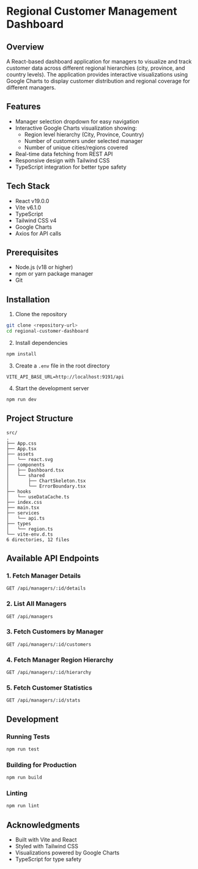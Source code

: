 # Regional Customer Management Dashboard

## Overview
A React-based dashboard application for managers to visualize and track customer data across different regional hierarchies (city, province, and country levels). The application provides interactive visualizations using Google Charts to display customer distribution and regional coverage for different managers.

## Features
- Manager selection dropdown for easy navigation
- Interactive Google Charts visualization showing:
  - Region level hierarchy (City, Province, Country)
  - Number of customers under selected manager
  - Number of unique cities/regions covered
- Real-time data fetching from REST API
- Responsive design with Tailwind CSS
- TypeScript integration for better type safety

## Tech Stack
- React v19.0.0
- Vite v6.1.0
- TypeScript
- Tailwind CSS v4
- Google Charts
- Axios for API calls

## Prerequisites
- Node.js (v18 or higher)
- npm or yarn package manager
- Git

## Installation

1. Clone the repository
```bash
git clone <repository-url>
cd regional-customer-dashboard
```

2. Install dependencies
```bash
npm install
```

3. Create a `.env` file in the root directory
```env
VITE_API_BASE_URL=http://localhost:9191/api
```

4. Start the development server
```bash
npm run dev
```

## Project Structure
```
src/
.
├── App.css
├── App.tsx
├── assets
│   └── react.svg
├── components
│   ├── Dashboard.tsx
│   └── shared
│       ├── ChartSkeleton.tsx
│       └── ErrorBoundary.tsx
├── hooks
│   └── useDataCache.ts
├── index.css
├── main.tsx
├── services
│   └── api.ts
├── types
│   └── region.ts
└── vite-env.d.ts
6 directories, 12 files
```

## Available API Endpoints

### 1. Fetch Manager Details
```http
GET /api/managers/:id/details
```

### 2. List All Managers
```http
GET /api/managers
```

### 3. Fetch Customers by Manager
```http
GET /api/managers/:id/customers
```

### 4. Fetch Manager Region Hierarchy
```http
GET /api/managers/:id/hierarchy
```

### 5. Fetch Customer Statistics
```http
GET /api/managers/:id/stats
```

## Development

### Running Tests
```bash
npm run test
```

### Building for Production
```bash
npm run build
```

### Linting
```bash
npm run lint
```

## Acknowledgments
- Built with Vite and React
- Styled with Tailwind CSS
- Visualizations powered by Google Charts
- TypeScript for type safety